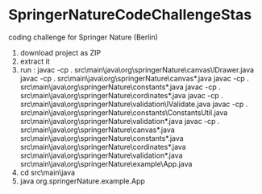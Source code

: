 # SpringerNatureCodeChallengeStas
coding challenge for Springer Nature (Berlin)

1. download project as ZIP
2. extract it
3. run : 
javac -cp . src\main\java\org\springerNature\canvas\IDrawer.java
javac -cp . src\main\java\org\springerNature\canvas\*.java
javac -cp . src\main\java\org\springerNature\constants\*.java
javac -cp . src\main\java\org\springerNature\cordinates\*.java
javac -cp . src\main\java\org\springerNature\validation\IValidate.java
javac -cp . src\main\java\org\springerNature\constants\ConstantsUtil.java src\main\java\org\springerNature\validation\*.java
javac -cp . src\main\java\org\springerNature\canvas\*.java src\main\java\org\springerNature\constants\*.java src\main\java\org\springerNature\cordinates\*.java src\main\java\org\springerNature\validation\*.java src\main\java\org\springerNature\example\App.java
4. cd src\main\java
5. java org.springerNature.example.App
